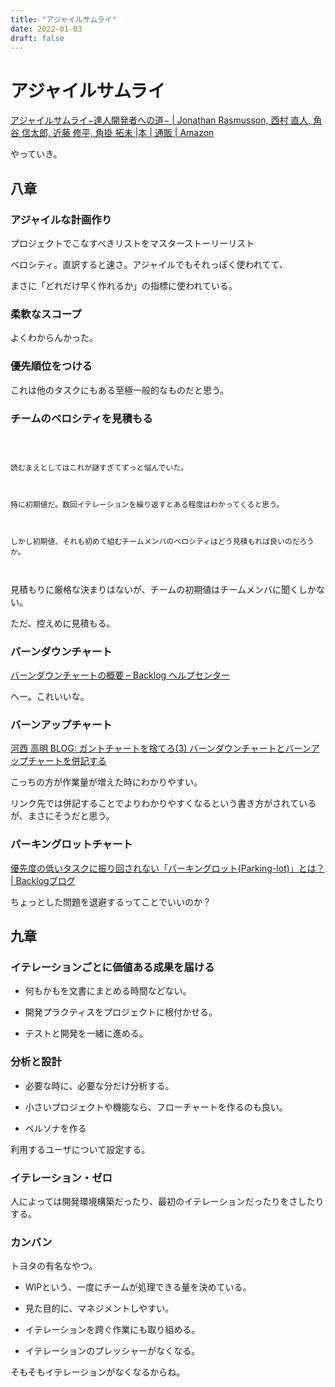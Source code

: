 ```yaml
---
title: "アジャイルサムライ"
date: 2022-01-03
draft: false
---
```

# アジャイルサムライ



[アジャイルサムライ−達人開発者への道− | Jonathan Rasmusson, 西村 直人, 角谷 信太郎, 近藤 修平, 角掛 拓未 |本 | 通販 | Amazon](https://www.amazon.co.jp/%E3%82%A2%E3%82%B8%E3%83%A3%E3%82%A4%E3%83%AB%E3%82%B5%E3%83%A0%E3%83%A9%E3%82%A4%E2%88%92%E9%81%94%E4%BA%BA%E9%96%8B%E7%99%BA%E8%80%85%E3%81%B8%E3%81%AE%E9%81%93%E2%88%92-Jonathan-Rasmusson/dp/4274068560)



やっていき。



## 八章



### アジャイルな計画作り



プロジェクトでこなすべきリストをマスターストーリーリスト



ベロシティ。直訳すると速さ。アジャイルでもそれっぽく使われてて、



まさに「どれだけ早く作れるか」の指標に使われている。



### 柔軟なスコープ



よくわからんかった。



### 優先順位をつける



これは他のタスクにもある至極一般的なものだと思う。



### チームのベロシティを見積もる



```



読むまえとしてはこれが謎すぎてずっと悩んでいた。



特に初期値だ。数回イテレーションを繰り返すとある程度はわかってくると思う。



しかし初期値、それも初めて組むチームメンバのベロシティはどう見積もれば良いのだろうか。



```



見積もりに厳格な決まりはないが、チームの初期値はチームメンバに聞くしかない。



ただ、控えめに見積もる。



### バーンダウンチャート



[バーンダウンチャートの概要 &ndash; Backlog ヘルプセンター](https://support-ja.backlog.com/hc/ja/articles/360035644574-%E3%83%90%E3%83%BC%E3%83%B3%E3%83%80%E3%82%A6%E3%83%B3%E3%83%81%E3%83%A3%E3%83%BC%E3%83%88%E3%81%AE%E6%A6%82%E8%A6%81)



へー。これいいな。



### バーンアップチャート



[河西 高明 BLOG: ガントチャートを捨てろ(3) バーンダウンチャートとバーンアップチャートを併記する](http://takaaki-kasai.blogspot.com/2013/03/throw-away-gantt-chart-03.html)



こっちの方が作業量が増えた時にわかりやすい。



リンク先では併記することでよりわかりやすくなるという書き方がされているが、まさにそうだと思う。



### パーキングロットチャート



[優先度の低いタスクに振り回されない「パーキングロット(Parking-lot)」とは？ | Backlogブログ](https://backlog.com/ja/blog/what-is-parking-lot-in-agile/)



ちょっとした問題を退避するってことでいいのか？



## 九章



### イテレーションごとに価値ある成果を届ける



* 何もかもを文書にまとめる時間などない。



* 開発プラクティスをプロジェクトに根付かせる。



* テストと開発を一緒に進める。



### 分析と設計



* 必要な時に、必要な分だけ分析する。



* 小さいプロジェクトや機能なら、フローチャートを作るのも良い。



* ペルソナを作る



利用するユーザについて設定する。



### イテレーション・ゼロ



人によっては開発環境構築だったり、最初のイテレーションだったりをさしたりする。



### カンバン



トヨタの有名なやつ。



* WIPという、一度にチームが処理できる量を決めている。



* 見た目的に、マネジメントしやすい。



* イテレーションを跨ぐ作業にも取り組める。



* イテレーションのプレッシャーがなくなる。



そもそもイテレーションがなくなるからね。
